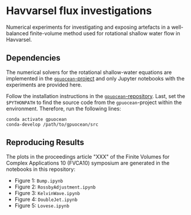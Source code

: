 # Havvarsel flux investigations
Numerical experiments for investigating and exposing artefacts in a well-balanced finite-volume method used for rotational shallow water flow in Havvarsel.

## Dependencies 
The numerical solvers for the rotational shallow-water equations are implemented in the [`gpuocean`-project](https://github.com/metno/gpuocean) and only Jupyter notebooks with the experiments are provided here.

Follow the installation instructions in the [`gpuocean`-repository](https://github.com/metno/gpuocean).
Last, set the `$PYTHONPATH` to find the source code from the `gpuocean`-project within the environment. 
Therefore, run the following lines:
```
conda activate gpuocean
conda-develop /path/to/gpuocean/src
```

## Reproducing Results
The plots in the proceedings article "XXX" of the Finite Volumes for Complex Applications 10 (FVCA10) symposium are generated in the notebooks in this repository:
- Figure 1: `Bump.ipynb`
- Figure 2: `RossbyAdjustment.ipynb`
- Figure 3: `KelvinWave.ipynb`
- Figure 4: `DoubleJet.ipynb`
- Figure 5: `Lovese.ipynb`
